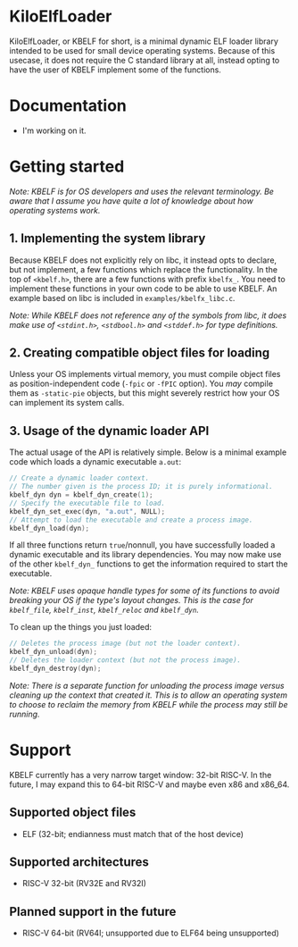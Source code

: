 # KiloElfLoader
KiloElfLoader, or KBELF for short, is a minimal dynamic ELF loader library intended to be used for small device operating systems.
Because of this usecase, it does not require the C standard library at all, instead opting to have the user of KBELF implement some of the functions.

# Documentation
- I'm working on it.

# Getting started
*Note: KBELF is for OS developers and uses the relevant terminology. Be aware that I assume you have quite a lot of knowledge about how operating systems work.*

## 1. Implementing the system library
Because KBELF does not explicitly rely on libc, it instead opts to declare, but not implement, a few functions which replace the functionality.
In the top of `<kbelf.h>`, there are a few functions with prefix `kbelfx_`. You need to implement these functions in your own code to be able to use KBELF. An example based on libc is included in `examples/kbelfx_libc.c`.

*Note: While KBELF does not reference any of the symbols from libc, it does make use of `<stdint.h>`, `<stdbool.h>` and `<stddef.h>` for type definitions.*

## 2. Creating compatible object files for loading
Unless your OS implements virtual memory, you must compile object files as position-independent code (`-fpic` or `-fPIC` option).
You *may* compile them as `-static-pie` objects, but this might severely restrict how your OS can implement its system calls.

## 3. Usage of the dynamic loader API
The actual usage of the API is relatively simple.
Below is a minimal example code which loads a dynamic executable `a.out`:
```c
// Create a dynamic loader context.
// The number given is the process ID; it is purely informational.
kbelf_dyn dyn = kbelf_dyn_create(1);
// Specify the executable file to load.
kbelf_dyn_set_exec(dyn, "a.out", NULL);
// Attempt to load the executable and create a process image.
kbelf_dyn_load(dyn);
```

If all three functions return `true`/nonnull, you have successfully loaded a dynamic executable and its library dependencies.
You may now make use of the other `kbelf_dyn_` functions to get the information required to start the executable.

*Note: KBELF uses opaque handle types for some of its functions to avoid breaking your OS if the type's layout changes. This is the case for `kbelf_file`, `kbelf_inst`, `kbelf_reloc` and `kbelf_dyn`.*

To clean up the things you just loaded:
```c
// Deletes the process image (but not the loader context).
kbelf_dyn_unload(dyn);
// Deletes the loader context (but not the process image).
kbelf_dyn_destroy(dyn);
```

*Note: There is a separate function for unloading the process image versus cleaning up the context that created it. This is to allow an operating system to choose to reclaim the memory from KBELF while the process may still be running.*

# Support
KBELF currently has a very narrow target window: 32-bit RISC-V.
In the future, I may expand this to 64-bit RISC-V and maybe even x86 and x86_64.

## Supported object files
- ELF (32-bit; endianness must match that of the host device)

## Supported architectures
- RISC-V 32-bit (RV32E and RV32I)

## Planned support in the future
- RISC-V 64-bit (RV64I; unsupported due to ELF64 being unsupported)
